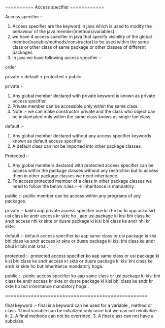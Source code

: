 ========== Access specifier ============

Access specifier  :- 

1. Access specifier are the keyword in java which is used to modify the behaviour of the java member[methods/variables].
2. we have 4 access specifier in java that specify visibility of the global member[variable/methods/constructor] to be used within the same class or other class of same package  or other classes of different packages.
3. in java we have following access specifier :- 

 order 
 
 private < default < protected < public
 
 
 private:- 
 1. Any global member declared with private keyword is known as private access specifier.
 2. Private member can be accessible only within the same class.
 3. Note :- we can make constructor private and the class who object can be instantiated only within the same class knows as single ton class.


default :- 
1. Any global member declared without any access specifier keywords known as default access specifier.
2. A default class can not be imported into other package classes.


Protected :- 
1. Any global members declared with protected access specifier can be access within the package classes without any restriction but to access them in other package classes we need inheritance.
2. To access protected member of a class in other package classes we need to follow the below rules:- 
    -> Inheritance is mandatory.
    
 
public :- public member can be access within any programs of any packages.
  
 
 
 
 private :- kabhi aap private access specifier use kr rhe ho to app usko sirf usi class ke andr access kr skte ho , aap usi package ki kisi bhi class ke andr access nhi kr skte or dusre package ki kisi bhi class ke andr nhi kr skte.
 
 default :- default access specifier ko aap same class or usi package ki kisi bhi class ke andr access kr skte or dusre package ki kisi bhi class ke andr bhul kr bhi mat krna .
 
 
 protected :- protected access specifier ko aap same class or usi package ki kisi bhi class ke andr access kr skte  or dusre package ki kisi bhi class ke andr kr skte ho but inheritance mandatory hoga.
 
 
 public :- public access specifier ko aap same class or usi package ki kisi bhi class ke andr access kr skte  or dusre package ki kisi bhi class ke andr kr skte ho but inheritance mandatory hoga .
 
 
 
 
 ==================================================
 
 final keyword :- final is a keyword can be used for a variable , method or class.
 1.final variable can be initialized only once but we can not reinitialize  it.
 2. A final methods can not be overrided.
 3. A final class can not have a subclass.
 
 
 
 
 
 
